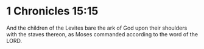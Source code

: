 # 1 Chronicles 15:15

And the children of the Levites bare the ark of God upon their shoulders with the staves thereon, as Moses commanded according to the word of the LORD.
